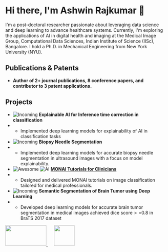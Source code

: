 # Hi there, I'm Ashwin Rajkumar 👋

<!--
**rashwinr/rashwinr** is a ✨ _special_ ✨ repository because its `README.md` (this file) appears on your GitHub profile.

Here are some ideas to get you started:

- 🔭 I’m currently working on ...
- 🌱 I’m currently learning ...
- 👯 I’m looking to collaborate on ...
- 🤔 I’m looking for help with ...
- 💬 Ask me about ...
- 📫 How to reach me: ...
- 😄 Pronouns: ...
- ⚡ Fun fact: ...
-->
I'm a post-doctoral researcher passionate about leveraging data science and deep learning to advance healthcare systems. Currently, I'm exploring the applications of AI in digital health and imaging at the Medical Image Group, Computational Data Sciences, Indian Institute of Science (IISc), Bangalore. I hold a Ph.D. in Mechanical Engineering from New York University (NYU). 

## Publications & Patents
* **Author of 2+ journal publications, 8 conference papers, and contributor to 3 patent applications.** 

## Projects

* ![Incoming](https://img.shields.io/badge/Status-Incoming-blue) **Explainable AI for Inference time correction in classification**
*   -  Implemented deep learning models for explainability of AI in classification tasks
* ![Incoming](https://img.shields.io/badge/Status-Incoming-blue) **Biopsy Needle Segmentation**
*   -  Implemented deep learning models for accurate biopsy needle segmentation in ultrasound images with a focus on model explainability.
* ![Awesome](https://img.shields.io/badge/Awesome-YES-brightgreen) ![AI](https://img.shields.io/badge/AI-Tutorials-blue) **[MONAI Tutorials for Clinicians](https://github.com/rashwinr/MONAI_tutorials)**
*   - Designed and delivered MONAI tutorials on image classification tailored for medical professionals.
* ![Incoming](https://img.shields.io/badge/Status-Incoming-blue) **Semantic Segmentation of Brain Tumor using Deep Learning**
*   - Developed deep learning models for accurate brain tumor segmentation in medical images achieved dice score$>=$0.8 in BraTS 2017 dataset


<!--
* **Technology Translation of Medical Devices:** [Link to publications or presentations (if available)] -  My Ph.D. dissertation focused on the translation of innovative medical devices from research to clinical practice.
* **(Add other relevant projects from your CV or personal portfolio)**
* **(Consider adding links to your Google Scholar profile or specific publications)**
## Experience
* **Research Scientist** at Indian Institute of Science (IISc), Bangalore
* **Post-doctoral Researcher** at Indian Institute of Science (IISc), Bangalore
* **Principal Consultant** at Om Raaj Solar & Wind Power
* **Software Consultant** at SC Associates PC, NYC
* **Teaching/Research Assistant** at New York University
* **Assistant Design Engineer** at MECON LIMITED, Bangalore

## Education
* **Ph.D. in Mechanical Engineering** - New York University (NYU)
* **M.S. in Mechanical Engineering** - New York University (NYU)
* **B.Tech. in Mechanical Engineering** - NIT Trichy

## Awards & Recognition
* **Smartgun Design Challenge Winner** - Brooklyn Borough President
* **E-Team Grant (Stage I & II) Awardee** - VentureWell
* **BioMedical Engineering Idea Award Winner** - VentureWell
* **Best PhD Qualifying Performance** - New York University

## Skills
* **Programming Languages:** Python
* **Libraries & Frameworks:** pandas, matplotlib, NumPy, scikit-learn, PyTorch, MONAI
* **Tools:** Linux, MS Office Suite, MATLAB, SolidWorks, Eagle, DFMA, AutoCAD, Arduino, Propeller, Raspberry Pi
* **Domains:** Image processing, computer vision, machine learning, deep learning, medical image analysis (CT, Ultrasound, MRI), AI explainability, embedded systems, robotics, data analysis, statistical analysis, data visualization

-->
<a href="https://scholar.google.com/citations?user=FJXcZW0AAAAJ">
  <img src="https://scholar.google.com/intl/en/scholar/images/1x/scholar_logo_64dp.png" width="128px" height="64px"/>
</a> 
&nbsp;&nbsp;&nbsp;&nbsp; 
<a href="https://www.linkedin.com/in/ashwin-rajkumar/">
  <img src="https://pngimg.com/uploads/linkedIn/linkedIn_PNG7.png" width="64px" height="64px"/>
</a>
